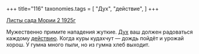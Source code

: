 +++
title="116"
taxonomies.tags = [
 "Дух",
 "действие",
]
+++

[Листы сада Мории 2 1925г](/agni/1925)

Мужественно примите нападения жуткие. [Дух](/tags/Дух) ваш должен радоваться каждому [действию](/tags/действие). Когда куры кудахчут — дождь пойдёт и урожай хорош. У гумна много пыли, но из гумна хлеб выходит.   


